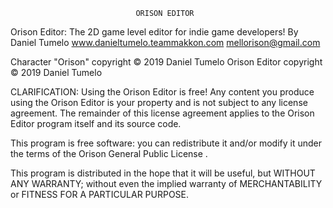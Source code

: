 								ORISON EDITOR

Orison Editor: The 2D game level editor for indie game developers!
By Daniel Tumelo
www.danieltumelo.teammakkon.com
mellorison@gmail.com

Character "Orison" copyright © 2019 Daniel Tumelo
Orison Editor copyright © 2019 Daniel Tumelo

CLARIFICATION: Using the Orison Editor is free! Any content you produce using the Orison Editor 
is your property and is not subject to any license agreement. The remainder of this 
license agreement applies to the Orison Editor program itself and its source code. 

This program is free software: you can redistribute it and/or modify
it under the terms of the Orison General Public License .

This program is distributed in the hope that it will be useful,
but WITHOUT ANY WARRANTY; without even the implied warranty of
MERCHANTABILITY or FITNESS FOR A PARTICULAR PURPOSE.  


